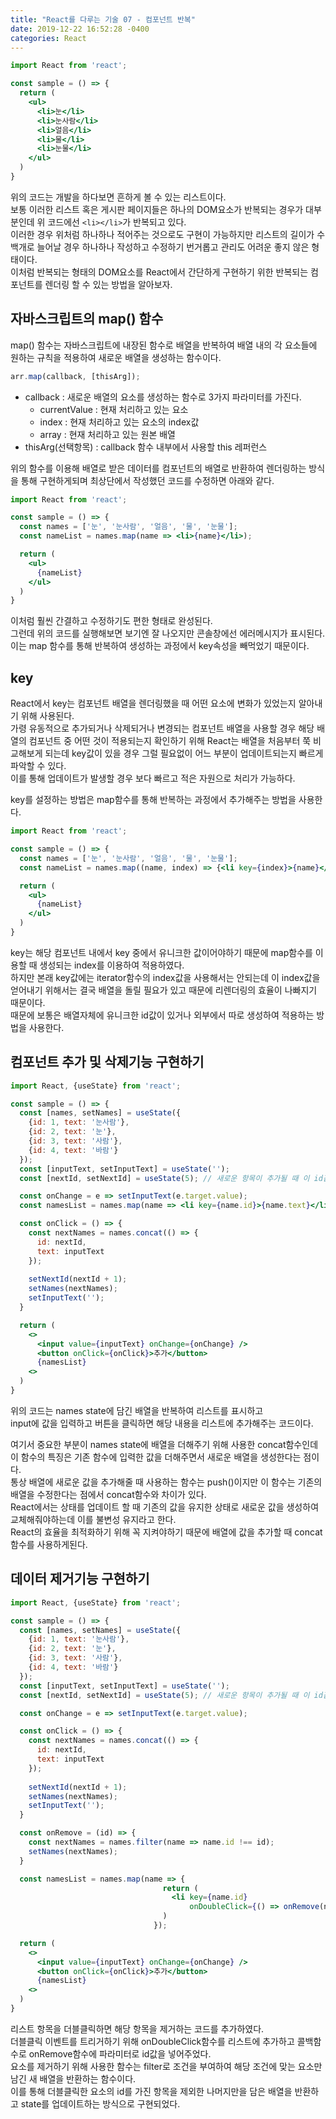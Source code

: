 ```yaml
---
title: "React를 다루는 기술 07 - 컴포넌트 반복"
date: 2019-12-22 16:52:28 -0400
categories: React 
---
```


```jsx
import React from 'react';

const sample = () => {
  return (
    <ul>
      <li>눈</li>
      <li>눈사람</li>
      <li>얼음</li>
      <li>물</li>
      <li>눈물</li>
    </ul>
  )
}
```

위의 코드는 개발을 하다보면 흔하게 볼 수 있는 리스트이다.  
보통 이러한 리스트 혹은 게시판 페이지들은 하나의 DOM요소가 반복되는 경우가 대부분인데 위 코드에선 `<li></li>`가 반복되고 있다.  
이러한 경우 위처럼 하나하나 적어주는 것으로도 구현이 가능하지만 리스트의 길이가 수백개로 늘어날 경우 하나하나 작성하고 수정하기 번거롭고 관리도 어려운 좋지 않은 형태이다.  
이처럼 반복되는 형태의 DOM요소를 React에서 간단하게 구현하기 위한 반복되는 컴포넌트를 렌더링 할 수 있는 방법을 알아보자.  


자바스크립트의 map() 함수
---------------------------------
map() 함수는 자바스크립트에 내장된 함수로 배열을 반복하여 배열 내의 각 요소들에 원하는 규칙을 적용하여 새로운 배열을 생성하는 함수이다.  

```javascript
arr.map(callback, [thisArg]);
```

* callback : 새로운 배열의 요소를 생성하는 함수로 3가지 파라미터를 가진다.  
  - currentValue : 현재 처리하고 있는 요소  
  - index : 현재 처리하고 있는 요소의 index값  
  - array : 현재 처리하고 있는 원본 배열  
* thisArg(선택항목) : callback 함수 내부에서 사용할 this 레퍼런스  

위의 함수를 이용해 배열로 받은 데이터를 컴포넌트의 배열로 반환하여 렌더링하는 방식을 통해 구현하게되며 최상단에서 작성했던 코드를 수정하면 아래와 같다.  

```jsx
import React from 'react';

const sample = () => {
  const names = ['눈', '눈사람', '얼음', '물', '눈물'];
  const nameList = names.map(name => <li>{name}</li>);

  return (
    <ul>
      {nameList}
    </ul>
  )
}
```

이처럼 훨씬 간결하고 수정하기도 편한 형태로 완성된다.  
그런데 위의 코드를 실행해보면 보기엔 잘 나오지만 콘솔창에선 에러메시지가 표시된다.  
이는 map 함수를 통해 반복하여 생성하는 과정에서 key속성을 빼먹었기 때문이다.  

key
--------------------
React에서 key는 컴포넌트 배열을 렌더링했을 때 어떤 요소에 변화가 있었는지 알아내기 위해 사용된다.  
가령 유동적으로 추가되거나 삭제되거나 변경되는 컴포넌트 배열을 사용할 경우 해당 배열의 컴포넌트 중 어떤 것이 적용되는지 확인하기 위해 React는 배열을 처음부터 쭉 비교해보게 되는데 key값이 있을 경우 그럴 필요없이 어느 부분이 업데이트되는지 빠르게 파악할 수 있다.  
이를 통해 업데이트가 발생할 경우 보다 빠르고 적은 자원으로 처리가 가능하다.  

key를 설정하는 방법은 map함수를 통해 반복하는 과정에서 추가해주는 방법을 사용한다.  

```jsx
import React from 'react';

const sample = () => {
  const names = ['눈', '눈사람', '얼음', '물', '눈물'];
  const nameList = names.map((name, index) => {<li key={index}>{name}</li>);

  return (
    <ul>
      {nameList}
    </ul>
  )
}
```

key는 해당 컴포넌트 내에서 key 중에서 유니크한 값이어야하기 때문에 map함수를 이용할 때 생성되는 index를 이용하여 적용하였다.  
하지만 본래 key값에는 iterator함수의 index값을 사용해서는 안되는데 이 index값을 얻어내기 위해서는 결국 배열을 돌릴 필요가 있고 때문에 리렌더링의 효율이 나빠지기 때문이다.  
때문에 보통은 배열자체에 유니크한 id값이 있거나 외부에서 따로 생성하여 적용하는 방법을 사용한다.  

컴포넌트 추가 및 삭제기능 구현하기
--------------------------------------------
```jsx
import React, {useState} from 'react';

const sample = () => {
  const [names, setNames] = useState({
    {id: 1, text: '눈사람'},
    {id: 2, text: '눈'},
    {id: 3, text: '사람'},
    {id: 4, text: '바람'}
  });
  const [inputText, setInputText] = useState('');
  const [nextId, setNextId] = useState(5); // 새로운 항목이 추가될 때 이 id값을 사용한다.

  const onChange = e => setInputText(e.target.value);
  const namesList = names.map(name => <li key={name.id}>{name.text}</li>);

  const onClick = () => {
    const nextNames = names.concat(() => {
      id: nextId,
      text: inputText
    });
    
    setNextId(nextId + 1);
    setNames(nextNames);
    setInputText('');
  }

  return (
    <>
      <input value={inputText} onChange={onChange} />
      <button onClick={onClick}>추가</button>
      {namesList}
    <>
  )
}
```

위의 코드는 names state에 담긴 배열을 반복하여 리스트를 표시하고  
input에 값을 입력하고 버튼을 클릭하면 해당 내용을 리스트에 추가해주는 코드이다.  

여기서 중요한 부분이 names state에 배열을 더해주기 위해 사용한 concat함수인데 이 함수의 특징은 기존 함수에 입력한 값을 더해주면서 새로운 배열을 생성한다는 점이다.  
통상 배열에 새로운 값을 추가해줄 때 사용하는 함수는 push()이지만 이 함수는 기존의 배열을 수정한다는 점에서 concat함수와 차이가 있다.  
React에서는 상태를 업데이트 할 때 기존의 값을 유지한 상태로 새로운 값을 생성하여 교체해줘야하는데 이를 불변성 유지라고 한다.  
React의 효율을 최적화하기 위해 꼭 지켜야하기 때문에 배열에 값을 추가할 때 concat 함수를 사용하게된다.  


데이터 제거기능 구현하기
------------------------------
```jsx
import React, {useState} from 'react';

const sample = () => {
  const [names, setNames] = useState({
    {id: 1, text: '눈사람'},
    {id: 2, text: '눈'},
    {id: 3, text: '사람'},
    {id: 4, text: '바람'}
  });
  const [inputText, setInputText] = useState('');
  const [nextId, setNextId] = useState(5); // 새로운 항목이 추가될 때 이 id값을 사용한다.

  const onChange = e => setInputText(e.target.value);

  const onClick = () => {
    const nextNames = names.concat(() => {
      id: nextId,
      text: inputText
    });
    
    setNextId(nextId + 1);
    setNames(nextNames);
    setInputText('');
  }

  const onRemove = (id) => {
    const nextNames = names.filter(name => name.id !== id);
    setNames(nextNames);
  }

  const namesList = names.map(name => {
                                  return (
                                    <li key={name.id} 
                                        onDoubleClick={() => onRemove(name.id)}>{name.text}</li>
                                  )
                                });

  return (
    <>
      <input value={inputText} onChange={onChange} />
      <button onClick={onClick}>추가</button>
      {namesList}
    <>
  )
}
```

리스트 항목을 더블클릭하면 해당 항목을 제거하는 코드를 추가하였다.  
더블클릭 이벤트를 트리거하기 위해 onDoubleClick함수를 리스트에 추가하고 콜백함수로 onRemove함수에 파라미터로 id값을 넣어주었다.  
요소를 제거하기 위해 사용한 함수는 filter로 조건을 부여하여 해당 조건에 맞는 요소만 남긴 새 배열을 반환하는 함수이다.  
이를 통해 더블클릭한 요소의 id를 가진 항목을 제외한 나머지만을 담은 배열을 반환하고 state를 업데이트하는 방식으로 구현되었다.  

